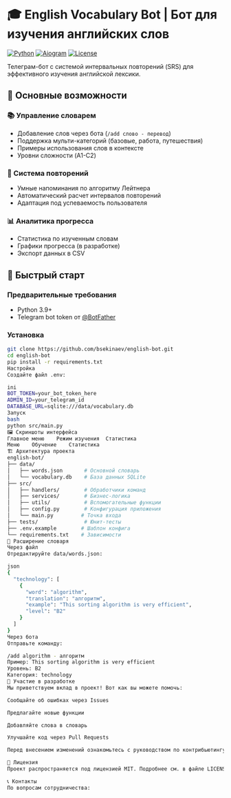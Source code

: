 # 🎓 English Vocabulary Bot | Бот для изучения английских слов

[![Python](https://img.shields.io/badge/Python-3.9+-blue.svg)](https://python.org)
[![Aiogram](https://img.shields.io/badge/Aiogram-2.x-green.svg)](https://docs.aiogram.dev/)
[![License](https://img.shields.io/badge/License-MIT-yellow.svg)](https://opensource.org/licenses/MIT)

Телеграм-бот с системой интервальных повторений (SRS) для эффективного изучения английской лексики.

## 🌟 Основные возможности

### 📚 Управление словарем
- Добавление слов через бота (`/add слово - перевод`)
- Поддержка мульти-категорий (базовые, работа, путешествия)
- Примеры использования слов в контексте
- Уровни сложности (A1-C2)

### 🔁 Система повторений
- Умные напоминания по алгоритму Лейтнера
- Автоматический расчет интервалов повторений
- Адаптация под успеваемость пользователя

### 📊 Аналитика прогресса
- Статистика по изученным словам
- Графики прогресса (в разработке)
- Экспорт данных в CSV

## 🚀 Быстрый старт

### Предварительные требования
- Python 3.9+
- Telegram bot token от [@BotFather](https://t.me/BotFather)

### Установка
```bash
git clone https://github.com/bsekinaev/english-bot.git
cd english-bot
pip install -r requirements.txt
Настройка
Создайте файл .env:

ini
BOT_TOKEN=your_bot_token_here
ADMIN_ID=your_telegram_id
DATABASE_URL=sqlite:///data/vocabulary.db
Запуск
bash
python src/main.py
🖼 Скриншоты интерфейса
Главное меню	Режим изучения	Статистика
Меню	Обучение	Статистика
🏗 Архитектура проекта
english-bot/
├── data/
│   ├── words.json       # Основной словарь
│   └── vocabulary.db    # База данных SQLite
├── src/
│   ├── handlers/        # Обработчики команд
│   ├── services/        # Бизнес-логика
│   ├── utils/           # Вспомогательные функции
│   ├── config.py        # Конфигурация приложения
│   └── main.py         # Точка входа
├── tests/               # Юнит-тесты
├── .env.example        # Шаблон конфига
└── requirements.txt    # Зависимости
📝 Расширение словаря
Через файл
Отредактируйте data/words.json:

json
{
  "technology": [
    {
      "word": "algorithm",
      "translation": "алгоритм",
      "example": "This sorting algorithm is very efficient",
      "level": "B2"
    }
  ]
}
Через бота
Отправьте команду:

/add algorithm - алгоритм
Пример: This sorting algorithm is very efficient
Уровень: B2
Категория: technology
🤝 Участие в разработке
Мы приветствуем вклад в проект! Вот как вы можете помочь:

Сообщайте об ошибках через Issues

Предлагайте новые функции

Добавляйте слова в словарь

Улучшайте код через Pull Requests

Перед внесением изменений ознакомьтесь с руководством по контрибьютингу.

📜 Лицензия
Проект распространяется под лицензией MIT. Подробнее см. в файле LICENSE.

📞 Контакты
По вопросам сотрудничества:
